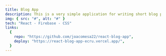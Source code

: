 ```yaml
---
title: Blog App
description: This is a very simple application for writing short blog posts. I've built this project to learn how to use Firebase authentication system.
img: { src: "#", alt: "#" }
tech: "React - Firebase - CSS"
links:
  {
    repo: "https://github.com/joacomesa22/react-blog-app",
    deploy: "https://react-blog-app-ecru.vercel.app/",
  }
---
```

